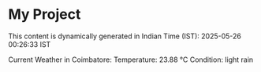 # My Project

This content is dynamically generated in Indian Time (IST): 2025-05-26 00:26:33 IST


Current Weather in Coimbatore:
Temperature: 23.88 °C
Condition: light rain
